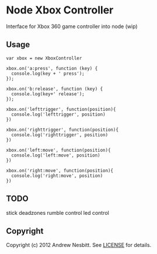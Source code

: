 # Node Xbox Controller

Interface for Xbox 360 game controller into node (wip)

## Usage

    var xbox = new XboxController

    xbox.on('a:press', function (key) {
      console.log(key + ' press');
    });

    xbox.on('b:release', function (key) {
      console.log(key+' release');
    });

    xbox.on('lefttrigger', function(position){
      console.log('lefttrigger', position)
    })

    xbox.on('righttrigger', function(position){
      console.log('righttrigger', position)
    })

    xbox.on('left:move', function(position){
      console.log('left:move', position)
    })

    xbox.on('right:move', function(position){
      console.log('right:move', position)
    })

## TODO

stick deadzones
rumble control
led control

## Copyright

Copyright (c) 2012 Andrew Nesbitt. See [LICENSE](https://github.com/andrew/drone-xbox-controller/blob/master/LICENSE) for details.